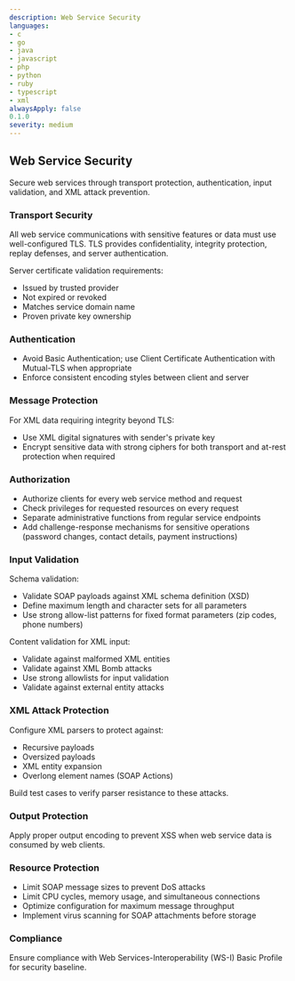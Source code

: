 ```yaml
---
description: Web Service Security
languages:
- c
- go
- java
- javascript
- php
- python
- ruby
- typescript
- xml
alwaysApply: false
0.1.0
severity: medium
---
```


## Web Service Security

Secure web services through transport protection, authentication, input validation, and XML attack prevention.

### Transport Security

All web service communications with sensitive features or data must use well-configured TLS. TLS provides confidentiality, integrity protection, replay defenses, and server authentication.

Server certificate validation requirements:
- Issued by trusted provider
- Not expired or revoked
- Matches service domain name
- Proven private key ownership

### Authentication

- Avoid Basic Authentication; use Client Certificate Authentication with Mutual-TLS when appropriate
- Enforce consistent encoding styles between client and server

### Message Protection

For XML data requiring integrity beyond TLS:
- Use XML digital signatures with sender's private key
- Encrypt sensitive data with strong ciphers for both transport and at-rest protection when required

### Authorization

- Authorize clients for every web service method and request
- Check privileges for requested resources on every request
- Separate administrative functions from regular service endpoints
- Add challenge-response mechanisms for sensitive operations (password changes, contact details, payment instructions)

### Input Validation

Schema validation:
- Validate SOAP payloads against XML schema definition (XSD)
- Define maximum length and character sets for all parameters
- Use strong allow-list patterns for fixed format parameters (zip codes, phone numbers)

Content validation for XML input:
- Validate against malformed XML entities
- Validate against XML Bomb attacks
- Use strong allowlists for input validation
- Validate against external entity attacks

### XML Attack Protection

Configure XML parsers to protect against:
- Recursive payloads
- Oversized payloads
- XML entity expansion
- Overlong element names (SOAP Actions)

Build test cases to verify parser resistance to these attacks.

### Output Protection

Apply proper output encoding to prevent XSS when web service data is consumed by web clients.

### Resource Protection

- Limit SOAP message sizes to prevent DoS attacks
- Limit CPU cycles, memory usage, and simultaneous connections
- Optimize configuration for maximum message throughput
- Implement virus scanning for SOAP attachments before storage

### Compliance

Ensure compliance with Web Services-Interoperability (WS-I) Basic Profile for security baseline.